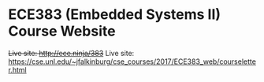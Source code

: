# ECE383 (Embedded Systems II) Course Website

~~Live site: http://ece.ninja/383~~
Live site: https://cse.unl.edu/~jfalkinburg/cse_courses/2017/ECE383_web/courseletter.html
